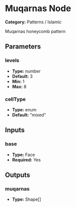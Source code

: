 
# Muqarnas Node

**Category:** Patterns / Islamic

Muqarnas honeycomb pattern

## Parameters


### levels
- **Type:** number
- **Default:** 3
- **Min:** 1
- **Max:** 8



### cellType
- **Type:** enum
- **Default:** "mixed"





## Inputs


### base
- **Type:** Face
- **Required:** Yes



## Outputs


### muqarnas
- **Type:** Shape[]




